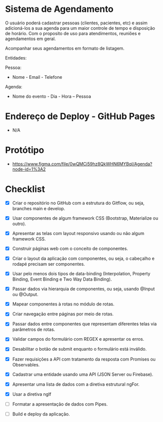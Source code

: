 # Sistema de Agendamento

O usuário poderá cadastrar pessoas (clientes, pacientes, etc) e assim adicioná-los a sua agenda para um maior controle de tempo e disposição de horário. Com o proposito de uso para atendimentos, reuniões e agendamentos em geral.

Acompanhar seus agendamentos em formato de listagem.

Entidades:

Pessoa:

- Nome - Email - Telefone

Agenda:

- Nome do evento - Dia - Hora – Pessoa

# Endereço de Deploy - GitHub Pages

- N/A

# Protótipo

- https://www.figma.com/file/0wQMCi59hz8QkWHN6MYBqI/Agenda?node-id=1%3A2

# Checklist

- [X] Criar o repositório no GitHub com a estrutura do Gitflow, ou seja, branches main e develop.
- [X] Usar componentes de algum framework CSS (Bootstrap, Materialize ou outro).
- [X] Apresentar as telas com layout responsivo usando ou não algum framework CSS.
- [X] Construir páginas web com o conceito de componentes. 
- [X] Criar o layout da aplicação com componentes, ou seja, o cabeçalho e rodapé precisam ser componentes.
- [X] Usar pelo menos dois tipos de data-binding (Interpolation, Property Binding, Event Binding e Two Way Data Binding).
- [X] Passar dados via hierarquia de componentes, ou seja, usando @Input ou @Output.
- [X] Mapear componentes à rotas no módulo de rotas.
- [X] Criar navegação entre páginas por meio de rotas.
- [X] Passar dados entre componentes que representam diferentes telas via parâmetros de rotas. 
- [X] Validar campos do formulário com REGEX e apresentar os erros.
- [X] Desabilitar o botão de submit enquanto o formulário está inválido.
- [X] Fazer requisições a API com tratamento da resposta com Promises ou Observables.
- [X] Cadastrar uma entidade usando uma API (JSON Server ou Firebase).
- [X] Apresentar uma lista de dados com a diretiva estrutural ngFor.
- [X] Usar a diretiva ngIf
- [ ] Formatar a apresentação de dados com Pipes.
- [ ] Build e deploy da aplicação.

